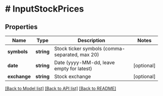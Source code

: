 # # InputStockPrices

## Properties

Name | Type | Description | Notes
------------ | ------------- | ------------- | -------------
**symbols** | **string** | Stock ticker symbols (comma-separated, max 20) |
**date** | **string** | Date (yyyy-MM-dd, leave empty for latest) | [optional]
**exchange** | **string** | Stock exchange | [optional]

[[Back to Model list]](../../README.md#models) [[Back to API list]](../../README.md#endpoints) [[Back to README]](../../README.md)
